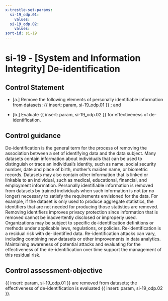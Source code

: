 ```yaml
---
x-trestle-set-params:
  si-19_odp.01:
    values:
  si-19_odp.02:
    values:
sort-id: si-19
---
```


# si-19 - \[System and Information Integrity\] De-identification

## Control Statement

- \[a.\] Remove the following elements of personally identifiable information from datasets: {{ insert: param, si-19_odp.01 }} ; and

- \[b.\] Evaluate {{ insert: param, si-19_odp.02 }} for effectiveness of de-identification.

## Control guidance

De-identification is the general term for the process of removing the association between a set of identifying data and the data subject. Many datasets contain information about individuals that can be used to distinguish or trace an individual’s identity, such as name, social security number, date and place of birth, mother’s maiden name, or biometric records. Datasets may also contain other information that is linked or linkable to an individual, such as medical, educational, financial, and employment information. Personally identifiable information is removed from datasets by trained individuals when such information is not (or no longer) necessary to satisfy the requirements envisioned for the data. For example, if the dataset is only used to produce aggregate statistics, the identifiers that are not needed for producing those statistics are removed. Removing identifiers improves privacy protection since information that is removed cannot be inadvertently disclosed or improperly used. Organizations may be subject to specific de-identification definitions or methods under applicable laws, regulations, or policies. Re-identification is a residual risk with de-identified data. Re-identification attacks can vary, including combining new datasets or other improvements in data analytics. Maintaining awareness of potential attacks and evaluating for the effectiveness of the de-identification over time support the management of this residual risk.

## Control assessment-objective

{{ insert: param, si-19_odp.01 }} are removed from datasets;
the effectiveness of de-identification is evaluated {{ insert: param, si-19_odp.02 }}.
